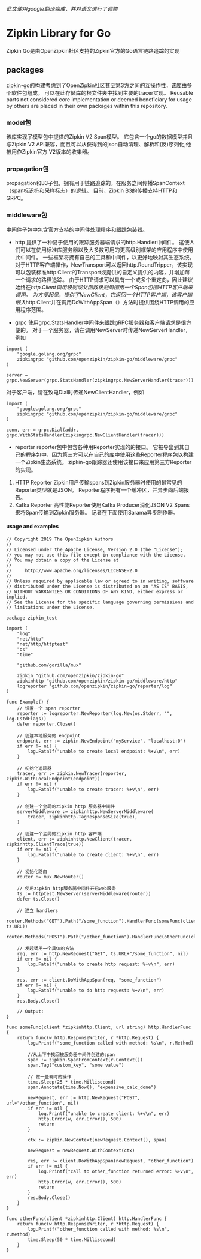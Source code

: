 
*此文使用google翻译完成，并对语义进行了调整*

# Zipkin Library for Go

Zipkin Go是由OpenZipkin社区支持的Zipkin官方的Go语言链路追踪的实现
## packages
zipkin-go的构建考虑到了OpenZipkin社区甚至第3方之间的互操作性，该库由多个软件包组成。
可以在此存储库的根文件夹中找到主要的tracer实现。 Reusable parts not considered core implementation or deemed beneficiary for usage by others are placed in their own packages within this repository.

### model包
该库实现了模型包中提供的Zipkin V2 Span模型。 它包含一个go的数据模型并且与Zipkin V2 API兼容，而且可以从获得到的json自动清理、解析和(反)序列化,他被用作Zipkin官方 V2版本的收集器。

### propagation包
propagation和B3子包，拥有用于链路追踪的，在服务之间传播SpanContext （span标识符和采样标志）的逻辑。 目前，Zipkin B3的传播支持HTTP和GRPC。

### middleware包
中间件子包中包含官方支持的中间件处理程序和跟踪包装器。

*  http
提供了一种易于使用的跟踪服务器端请求的http.Handler中间件。 这使人们可以在使用标准库服务器以及大多数可用的更高级别框架的应用程序中使用此中间件。 一些框架将拥有自己的工具和中间件，以更好地映射其生态系统。
对于HTTP客户端操作，NewTransport可以返回http.RoundTripper，该实现可以包装标准http.Client的Transport或提供的自定义提供的内容，并增加每一个请求的路径追踪。 由于HTTP请求可以具有一个或多个重定向，因此建议始终在*http.Client调用级别或父函数级别周围用一个Span包围HTTP客户端来调用。
为方便起见，提供了NewClient，它返回一个HTTP客户端，该客户端嵌入*http.Client并在调用DoWithAppSpan（）方法时提供围绕HTTP调用的应用程序范围。

* grpc
使用grpc.StatsHandler中间件来跟踪gRPC服务器和客户端请求是很方便的。
对于一个服务器，请在调用NewServer时传递NewServerHandler，例如

```
import (
	"google.golang.org/grpc"
	zipkingrpc "github.com/openzipkin/zipkin-go/middleware/grpc"
)

server = grpc.NewServer(grpc.StatsHandler(zipkingrpc.NewServerHandler(tracer)))
```
对于客户端，请在致电Dial时传递NewClientHandler，例如

```
import (
	"google.golang.org/grpc"
	zipkingrpc "github.com/openzipkin/zipkin-go/middleware/grpc"
)

conn, err = grpc.Dial(addr, grpc.WithStatsHandler(zipkingrpc.NewClientHandler(tracer)))
```
* reporter
reporter包中包含各种用Reporter实现的的接口。 它被导出到其自己的程序包中，因为第三方可以在自己的库中使用这些Reporter程序包以构建一个Zipkin生态系统。 zipkin-go跟踪器还使用该接口来应用第三方Reporter的实现。
1. HTTP Reporter
Zipkin用户传输spans到Zipkin服务器时使用的最常见的Reporter类型就是JSON。 Reporter程序拥有一个缓冲区，并异步向后端报告。
2. Kafka Reporter
高性能Reporter使用Kafka Producer消化JSON V2 Spans来将Span传输到Zipkin服务器。 记者在下面使用Sarama异步制作器。

#### usage and examples

```
// Copyright 2019 The OpenZipkin Authors
//
// Licensed under the Apache License, Version 2.0 (the "License");
// you may not use this file except in compliance with the License.
// You may obtain a copy of the License at
//
//     http://www.apache.org/licenses/LICENSE-2.0
//
// Unless required by applicable law or agreed to in writing, software
// distributed under the License is distributed on an "AS IS" BASIS,
// WITHOUT WARRANTIES OR CONDITIONS OF ANY KIND, either express or implied.
// See the License for the specific language governing permissions and
// limitations under the License.

package zipkin_test

import (
	"log"
	"net/http"
	"net/http/httptest"
	"os"
	"time"

	"github.com/gorilla/mux"

	zipkin "github.com/openzipkin/zipkin-go"
	zipkinhttp "github.com/openzipkin/zipkin-go/middleware/http"
	logreporter "github.com/openzipkin/zipkin-go/reporter/log"
)

func Example() {
	// 设置一个 span reporter
	reporter := logreporter.NewReporter(log.New(os.Stderr, "", log.LstdFlags))
	defer reporter.Close()

	// 创建本地服务的 endpoint
	endpoint, err := zipkin.NewEndpoint("myService", "localhost:0")
	if err != nil {
		log.Fatalf("unable to create local endpoint: %+v\n", err)
	}

	// 初始化追踪器
	tracer, err := zipkin.NewTracer(reporter, zipkin.WithLocalEndpoint(endpoint))
	if err != nil {
		log.Fatalf("unable to create tracer: %+v\n", err)
	}

	// 创建一个全局的zipkin http 服务器中间件
	serverMiddleware := zipkinhttp.NewServerMiddleware(
		tracer, zipkinhttp.TagResponseSize(true),
	)

	// 创建一个全局的zipkin http 客户端
	client, err := zipkinhttp.NewClient(tracer, zipkinhttp.ClientTrace(true))
	if err != nil {
		log.Fatalf("unable to create client: %+v\n", err)
	}

	// 初始化路由
	router := mux.NewRouter()

	// 使用zipkin http服务器中间件开启web服务
	ts := httptest.NewServer(serverMiddleware(router))
	defer ts.Close()

	// 建立 handlers
	router.Methods("GET").Path("/some_function").HandlerFunc(someFunc(client, ts.URL))
	router.Methods("POST").Path("/other_function").HandlerFunc(otherFunc(client))

	// 发起调用一个具体的方法
	req, err := http.NewRequest("GET", ts.URL+"/some_function", nil)
	if err != nil {
		log.Fatalf("unable to create http request: %+v\n", err)
	}

	res, err := client.DoWithAppSpan(req, "some_function")
	if err != nil {
		log.Fatalf("unable to do http request: %+v\n", err)
	}
	res.Body.Close()

	// Output:
}

func someFunc(client *zipkinhttp.Client, url string) http.HandlerFunc {
	return func(w http.ResponseWriter, r *http.Request) {
		log.Printf("some_function called with method: %s\n", r.Method)

		//从上下中找回被服务器中间件创建的span 
		span := zipkin.SpanFromContext(r.Context())
		span.Tag("custom_key", "some value")

		// 做一些耗时的操作
		time.Sleep(25 * time.Millisecond)
		span.Annotate(time.Now(), "expensive_calc_done")

		newRequest, err := http.NewRequest("POST", url+"/other_function", nil)
		if err != nil {
			log.Printf("unable to create client: %+v\n", err)
			http.Error(w, err.Error(), 500)
			return
		}

		ctx := zipkin.NewContext(newRequest.Context(), span)

		newRequest = newRequest.WithContext(ctx)

		res, err := client.DoWithAppSpan(newRequest, "other_function")
		if err != nil {
			log.Printf("call to other_function returned error: %+v\n", err)
			http.Error(w, err.Error(), 500)
			return
		}
		res.Body.Close()
	}
}

func otherFunc(client *zipkinhttp.Client) http.HandlerFunc {
	return func(w http.ResponseWriter, r *http.Request) {
		log.Printf("other_function called with method: %s\n", r.Method)
		time.Sleep(50 * time.Millisecond)
	}
}

```

